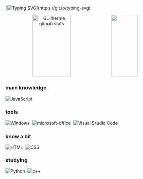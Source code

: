 [![Typing SVG](https://readme-typing-svg.herokuapp.com?font=Fira+Code&duration=4000&pause=1000&color=F7F7F7&center=true&vCenter=true&width=765&height=100&separator=%3C&lines=hi%3Ci%C2%B4m+guilherme%3Ci%C2%B4m+a+begginer+dev+student+at+UFRN%3Cwelcome+to+my+git+;)](https://git.io/typing-svg)


<div align="center">  
  <img width="49%" height="195px" src="https://github-readme-stats.vercel.app/api?username=gui1hermeg&show_icons=true&count_private=true&hide_border=true&title_color=696969&icon_color=A9A9A9&text_color=c9d1d9&bg_color=0d1117" alt="Guilherme github stats" /> 
  <img width="41%" height="195px" src="https://github-readme-stats.vercel.app/api/top-langs/?username=gui1hermeg&layout=compact&hide_border=true&title_color=696969&text_color=A9A9A9&bg_color=0d1117" />
</div>

### main knowledge
![JavaScript](https://img.shields.io/badge/-JavaScript-0D1117?style=for-the-badge&logo=javascript&labelColor=0D1117)&nbsp;

### tools
![Windows](https://img.shields.io/badge/-Windows-0D1117?style=for-the-badge&logo=windows&labelColor=0D1117)&nbsp;
![microsoft-office](https://img.shields.io/badge/-microsoft_office-0D1117?style=for-the-badge&logo=microsoft-office&labelColor=0D1117)&nbsp;
![Visual Studio Code](https://img.shields.io/badge/-Visual%20Studio%20Code-0D1117?style=for-the-badge&logo=visual-studio-code&logoColor=0D1117&labelColor=0D1117)&nbsp;

### know a bit
![HTML](https://img.shields.io/badge/-HTML-0D1117?style=for-the-badge&logo=html5&labelColor=0D1117)&nbsp;
![CSS](https://img.shields.io/badge/-CSS-0D1117?style=for-the-badge&logo=CSS3&logoColor=1572B6&labelColor=0D1117)&nbsp;

### studying
![Python](https://img.shields.io/badge/-python-0D1117?style=for-the-badge&logo=python&logoColor=1572B6&labelColor=0D1117)&nbsp;
![c++](https://img.shields.io/badge/-C++-0D1117?style=for-the-badge&logo=c++&labelColor=0D1117)&nbsp;
